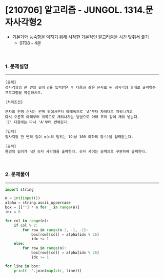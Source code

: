 # [210706] 알고리즘 - JUNGOL. 1314.문자사각형2

- 기본기와 능숙함을 익히기 위해 시작한 기본적인 알고리즘을 시간 맞춰서 풀기
  - 0708 - 4분

<br>

### 1. 문제설명

---

```
[문제]
정사각형의 한 변의 길이 n을 입력받은 후 다음과 같은 문자로 된 정사각형 형태로 출력하는 프로그램을 작성하시오.

[처리조건]

문자의 진행 순서는 왼쪽 위에서부터 아래쪽으로 ‘A'부터 차례대로 채워나가고 
다시 오른쪽 아래부터 위쪽으로 채워나가는 방법으로 아래 표와 같이 채워 넣는다.
'Z' 다음에는 다시 'A'부터 반복된다.

[입력]
정사각형 한 변의 길이 n(n의 범위는 1이상 100 이하의 정수)을 입력받는다.

[출력]
한변의 길이가 n인 숫자 사각형을 출력한다. 숫자 사이는 공백으로 구분하여 출력한다.

```


<br>



### 2. 문제풀이

---

```python
import string

n = int(input())
alpha = string.ascii_uppercase
box = [[""] * n for _ in range(n)]
idx = 0

for col in range(n):
    if col % 2:
        for row in range(n-1, -1, -1):
            box[row][col] = alpha[idx % 26]
            idx += 1
    else:
        for row in range(n):
            box[row][col] = alpha[idx % 26]
            idx += 1

for line in box:
    print(' '.join(map(str, line)))
```


